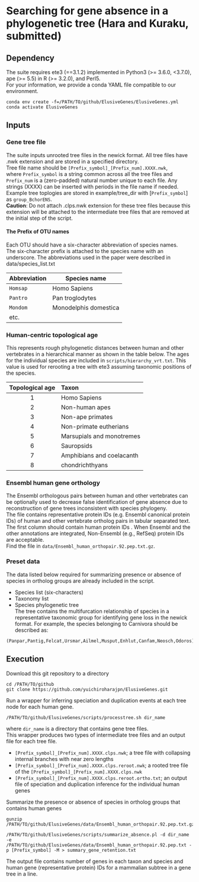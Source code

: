 # Searching for gene absence in a phylogenetic tree (Hara and Kuraku, submitted)

## Dependency

The suite requires ete3 (==3.1.2) implemented in Python3 (>= 3.6.0, <3.7.0), ape (>= 5.5) in R (>= 3.2.0), and Perl5.  
For your information, we provide a conda YAML file compatible to our environment.  
```
conda env create -f=/PATH/TO/github/ElusiveGenes/ElusiveGenes.yml
conda activate ElusiveGenes
```
  

## Inputs

### Gene tree file
The suite inputs unrooted tree files in the newick format. All tree files have .nwk extension and are stored in a specified directory.  
Tree file name should be `[Prefix_symbol]_[Prefix_num].XXXX.nwk`,  
where `Prefix_symbol` is a string common across all the tree files and `Prefix_num` is a (zero-padded) natural number unique to each file. Any strings (XXXX) can be inserted with periods in the file name if needed.  
Example tree toplogies are stored in example/tree_dir with [`Prefix_symbol`] as `group_BchorENS`.  
**Caution**: Do not attach .clps.nwk extension for these tree files because this extension will be attached to the intermediate tree files that are removed at the initial step of the script.
#### The Prefix of OTU names
Each OTU should have a six-character abbreviation of species names.  
The six-character prefix is attached to the species name with an underscore.
The abbreviations used in the paper were described in data/species_list.txt  

| Abbreviation | Species name |
----|---- 
| `Homsap` | Homo Sapiens |
| `Pantro` | Pan troglodytes |
| `Mondom` | Monodelphis domestica |
| etc. |



### Human-centric topological age 
This represents rough phylogenetic distances between human and other vertebrates in a hierarchical manner as shown in the table below. The ages for the individual species are included in `scripts/hierarchy_vrt.txt`.
This value is used for rerooting a tree with ete3 assuming taxonomic positions of the species.

| Topological age | Taxon |
|:---:|:---|
| 1 | Homo Sapiens |
| 2 | Non-human apes |
| 3 | Non-ape primates |
| 4 | Non-primate eutherians |
| 5 | Marsupials and monotremes |
| 6 | Sauropsids |
| 7 | Amphibians and coelacanth |
| 8 | chondrichthyans |


### Ensembl human gene orthology
The Ensembl orthologous pairs between human and other vertebrates can be optionally used to decrease false identification of gene absence due to reconstruction of gene trees inconsistent with species phylogeny.  
The file contains representative protein IDs (e.g. Ensembl canonical protein IDs) of human and other vertebrate ortholog pairs in tabular separated text. The first column should contain human protein IDs . When Ensembl and the other annotations are integrated, Non-Ensembl (e.g., RefSeq) protein IDs are acceptable.  
Find the file in `data/Ensembl_human_orthopair.92.pep.txt.gz`.


### Preset data
The data listed below required for summarizing presence or absence of species in ortholog groups are already included in the script.
- Species list (six-characters)
- Taxonomy list
- Species phylogenetic tree  
The tree contains the multifurcation relationship of species in a representative taxonomic group for identifying gene loss in the newick format.
For example, the species belonging to Carnivora should be described as:
```
(Panpar,Pantig,Felcat,Ursmar,Ailmel,Musput,Enhlut,Canfam,Neosch,Odoros)Carnivora
```

## Execution

Download this git repository to a directory
```
cd /PATH/TO/github
git clone https://github.com/yuichiroharajpn/ElusiveGenes.git
```

Run a wrapper for inferring speciation and duplication events at each tree node for each human gene.
```
/PATH/TO/github/ElusiveGenes/scripts/processtree.sh dir_name
```
where `dir_name` is a directory that contains gene tree files.  
This wrapper produces two types of intermediate tree files and an output file for each tree file.
- `[Prefix_symbol]_[Prefix_num].XXXX.clps.nwk`; a tree file with collapsing internal branches with near zero lengths
- `[Prefix_symbol]_[Prefix_num].XXXX.clps.reroot.nwk`; a rooted tree file of the `[Prefix_symbol]_[Prefix_num].XXXX.clps.nwk`
- `[Prefix_symbol]_[Prefix_num].XXXX.clps.reroot.ortho.txt`; an output file of speciation and duplication inference for the individual human genes  
  

Summarize the presence or absence of species in ortholog groups that contains human genes
```
gunzip /PATH/TO/github/ElusiveGenes/data/Ensembl_human_orthopair.92.pep.txt.gz

/PATH/TO/github/ElusiveGenes/scripts/summarize_absence.pl -d dir_name -e /PATH/TO/github/ElusiveGenes/data/Ensembl_human_orthopair.92.pep.txt -p [Prefix_symbol] -M > summary_gene_retention.txt
```
The output file contains number of genes in each taxon and species and human gene (representative protein) IDs for a mammalian subtree in a gene tree in a line.

